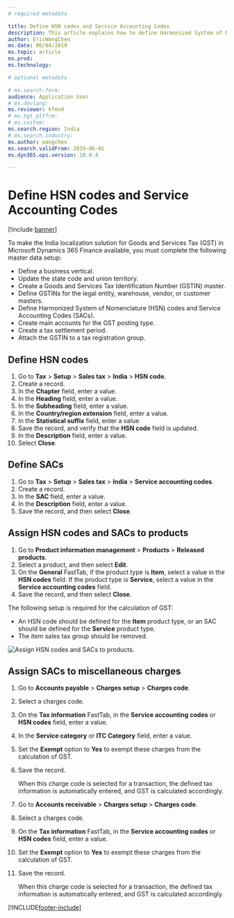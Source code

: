 ```yaml
---
# required metadata

title: Define HSN codes and Service Accounting Codes
description: This article explains how to define Harmonized System of Nomenclature (HSN) codes and Service Accounting Codes (SACs). This task is part of the master data setup that is required to make the India localization solution for Goods and Services Tax (GST) available.
author: EricWangChen
ms.date: 06/04/2019
ms.topic: article
ms.prod: 
ms.technology: 

# optional metadata

# ms.search.form: 
audience: Application User
# ms.devlang: 
ms.reviewer: kfend
# ms.tgt_pltfrm: 
# ms.custom: 
ms.search.region: India
# ms.search.industry: 
ms.author: wangchen
ms.search.validFrom: 2019-06-01
ms.dyn365.ops.version: 10.0.4

---
```


# Define HSN codes and Service Accounting Codes

[!include [banner](../../includes/banner.md)]

To make the India localization solution for Goods and Services Tax (GST) in Microsoft Dynamics 365 Finance available, you must complete the following master data setup:

- Define a business vertical.
- Update the state code and union territory.
- Create a Goods and Services Tax Identification Number (GSTIN) master.
- Define GSTINs for the legal entity, warehouse, vendor, or customer masters.
- Define Harmonized System of Nomenclature (HSN) codes and Service Accounting Codes (SACs).
- Create main accounts for the GST posting type.
- Create a tax settlement period.
- Attach the GSTIN to a tax registration group.

## Define HSN codes

1. Go to **Tax** \> **Setup** \> **Sales tax** \> **India** \> **HSN code**.
2. Create a record.
3. In the **Chapter** field, enter a value.
4. In the **Heading** field, enter a value.
5. In the **Subheading** field, enter a value.
6. In the **Country/region extension** field, enter a value.
7. In the **Statistical suffix** field, enter a value.
8. Save the record, and verify that the **HSN code** field is updated.
9. In the **Description** field, enter a value.
10. Select **Close**.



## Define SACs

1. Go to **Tax** \> **Setup** \> **Sales tax** \> **India** \> **Service accounting codes**.
2. Create a record.
3. In the **SAC** field, enter a value.
4. In the **Description** field, enter a value.
5. Save the record, and then select **Close**.



## Assign HSN codes and SACs to products

1. Go to **Product information management** \> **Products** \> **Released products**.
2. Select a product, and then select **Edit**.
3. On the **General** FastTab, if the product type is **Item**, select a value in the **HSN codes** field. If the product type is **Service**, select a value in the **Service accounting codes** field.
4. Save the record, and then select **Close**.

The following setup is required for the calculation of GST:

- An HSN code should be defined for the **Item** product type, or an SAC should be defined for the **Service** product type.
- The item sales tax group should be removed.

![Assign HSN codes and SACs to products.](../media/Assign-codes-to-product_upd.png)

## Assign SACs to miscellaneous charges

1. Go to **Accounts payable** \> **Charges setup** \> **Charges code**.
2. Select a charges code.
3. On the **Tax information** FastTab, in the **Service accounting codes** or **HSN codes** field, enter a value.
4. In the **Service category** or **ITC Category** field, enter a value.
5. Set the **Exempt** option to **Yes** to exempt these charges from the calculation of GST.
6. Save the record.

    When this charge code is selected for a transaction, the defined tax information is automatically entered, and GST is calculated accordingly.

    

7. Go to **Accounts receivable** \> **Charges setup** \> **Charges code**.
8. Select a charges code.
9. On the **Tax information** FastTab, in the **Service accounting codes** or **HSN codes** field, enter a value.
10. Set the **Exempt** option to **Yes** to exempt these charges from the calculation of GST.
11. Save the record.

    When this charge code is selected for a transaction, the defined tax information is automatically entered, and GST is calculated accordingly.

    


[!INCLUDE[footer-include](../../../includes/footer-banner.md)]
